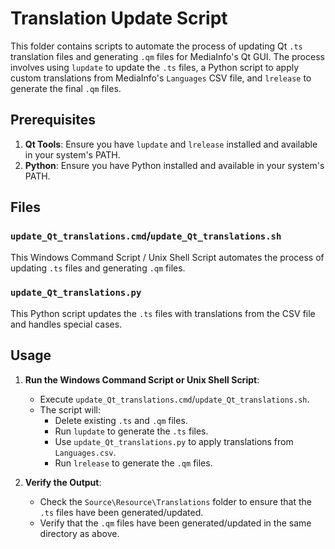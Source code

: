# Translation Update Script

This folder contains scripts to automate the process of updating Qt `.ts` translation files and generating `.qm` files for MediaInfo's Qt GUI. The process involves using `lupdate` to update the `.ts` files, a Python script to apply custom translations from MediaInfo's `Languages` CSV file, and `lrelease` to generate the final `.qm` files.

## Prerequisites

1. **Qt Tools**: Ensure you have `lupdate` and `lrelease` installed and available in your system's PATH.
2. **Python**: Ensure you have Python installed and available in your system's PATH.

## Files

### `update_Qt_translations.cmd`/`update_Qt_translations.sh`

This Windows Command Script / Unix Shell Script automates the process of updating `.ts` files and generating `.qm` files.

### `update_Qt_translations.py`

This Python script updates the `.ts` files with translations from the CSV file and handles special cases.

## Usage

1. **Run the Windows Command Script or Unix Shell Script**:
    - Execute `update_Qt_translations.cmd`/`update_Qt_translations.sh`.
    - The script will:
      - Delete existing `.ts` and `.qm` files.
      - Run `lupdate` to generate the `.ts` files.
      - Use `update_Qt_translations.py` to apply translations from `Languages.csv`.
      - Run `lrelease` to generate the `.qm` files.

2. **Verify the Output**:
    - Check the `Source\Resource\Translations` folder to ensure that the `.ts` files have been generated/updated.
    - Verify that the `.qm` files have been generated/updated in the same directory as above.
